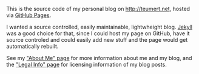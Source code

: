This is the source code of my personal blog on http://teumert.net, hosted via 
[GitHub Pages](http://pages.github.com).

I wanted a source controlled, easily maintainable, lightwheight blog. 
[Jekyll](http://jekyllrb.com) was a good choice for that, since I could
host my page on GitHub, have it source controled and could easily add new stuff
and the page would get automatically rebuilt.

See my ["About Me" page](https://teumert.net/about/) for more information about me and my blog, 
and the ["Legal Info" page](https://teumert.net/legal-info) for licensing information of my blog posts.

